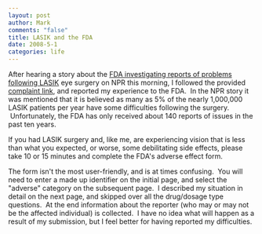 ```yaml
--- 
layout: post
author: Mark
comments: "false"
title: LASIK and the FDA
date: 2008-5-1
categories: life
---
```

After hearing a story about the <a title="Some Patients Say Life After LASIK Not Perfect" href="http://www.npr.org/templates/story/story.php?storyId=90070220">FDA investigating reports of problems following LASIK</a> eye surgery on NPR this morning, I followed the provided <a title="FDA Adverse Effects form" href="https://www.accessdata.fda.gov/scripts/medwatch/">complaint link</a>, and reported my experience to the FDA.  In the NPR story it was mentioned that it is believed as many as 5% of the nearly 1,000,000 LASIK patients per year have some difficulties following the surgery.  Unfortunately, the FDA has only received about 140 reports of issues in the past ten years.

If you had LASIK surgery and, like me, are experiencing vision that is less than what you expected, or worse, some debilitating side effects, please take 10 or 15 minutes and complete the FDA's adverse effect form.

The form isn't the most user-friendly, and is at times confusing.  You will need to enter a made up identifier on the initial page, and select the "adverse" category on the subsequent page.  I described my situation in detail on the next page, and skipped over all the drug/dosage type questions.  At the end information about the reporter (who may or may not be the affected individual) is collected.  I have no idea what will happen as a result of my submission, but I feel better for having reported my difficulties.
